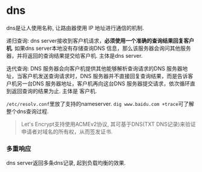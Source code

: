 # dns
dns是让人使用名称, 让路由器使用 IP 地址进行通信的机制.

递归查询: dns server接收到客户机请求，**必须使用一个准确的查询结果回复客户机**. 如果dns server本地没有存储查询DNS 信息，那么该服务器会询问其他服务器，并将返回的查询结果提交给客户机. 主体是dns server.

迭代查询: DNS 服务器会向客户机提供其他能够解析查询请求的DNS 服务器地址，当客户机发送查询请求时，DNS 服务器并不直接回复查询结果，而是告诉客户机另一台DNS 服务器地址，客户机再向这台DNS 服务器提交请求，依次循环直到返回查询的结果为止. 主体是 客户机.

`/etc/resolv.conf`里放了支持的nameserver.
`dig www.baidu.com +trace`可了解整个dns查询过程.

> Let's Encrypt支持使用ACMEv2协议, 其可基于DNS(TXT DNS记录)来验证申请者对域名的所有权，从而签发证书.

### 多重响应
dns server返回多条dns记录, 起到负载均衡的效果.